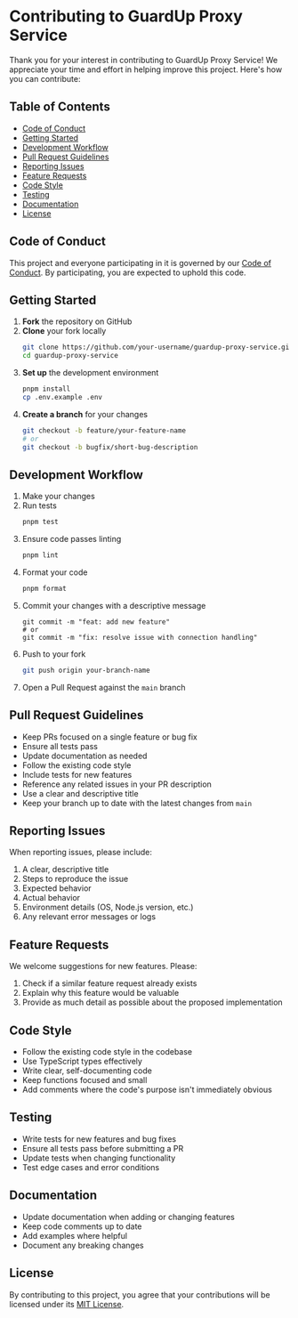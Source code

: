 # Contributing to GuardUp Proxy Service

Thank you for your interest in contributing to GuardUp Proxy Service! We appreciate your time and effort in helping improve this project. Here's how you can contribute:

## Table of Contents

- [Code of Conduct](#code-of-conduct)
- [Getting Started](#getting-started)
- [Development Workflow](#development-workflow)
- [Pull Request Guidelines](#pull-request-guidelines)
- [Reporting Issues](#reporting-issues)
- [Feature Requests](#feature-requests)
- [Code Style](#code-style)
- [Testing](#testing)
- [Documentation](#documentation)
- [License](#license)

## Code of Conduct

This project and everyone participating in it is governed by our [Code of Conduct](CODE_OF_CONDUCT.md). By participating, you are expected to uphold this code.

## Getting Started

1. **Fork** the repository on GitHub
2. **Clone** your fork locally
   ```bash
   git clone https://github.com/your-username/guardup-proxy-service.git
   cd guardup-proxy-service
   ```
3. **Set up** the development environment
   ```bash
   pnpm install
   cp .env.example .env
   ```
4. **Create a branch** for your changes
   ```bash
   git checkout -b feature/your-feature-name
   # or
   git checkout -b bugfix/short-bug-description
   ```

## Development Workflow

1. Make your changes
2. Run tests
   ```bash
   pnpm test
   ```
3. Ensure code passes linting
   ```bash
   pnpm lint
   ```
4. Format your code
   ```bash
   pnpm format
   ```
5. Commit your changes with a descriptive message
   ```
   git commit -m "feat: add new feature"
   # or
   git commit -m "fix: resolve issue with connection handling"
   ```
6. Push to your fork
   ```bash
   git push origin your-branch-name
   ```
7. Open a Pull Request against the `main` branch

## Pull Request Guidelines

- Keep PRs focused on a single feature or bug fix
- Ensure all tests pass
- Update documentation as needed
- Follow the existing code style
- Include tests for new features
- Reference any related issues in your PR description
- Use a clear and descriptive title
- Keep your branch up to date with the latest changes from `main`

## Reporting Issues

When reporting issues, please include:

1. A clear, descriptive title
2. Steps to reproduce the issue
3. Expected behavior
4. Actual behavior
5. Environment details (OS, Node.js version, etc.)
6. Any relevant error messages or logs

## Feature Requests

We welcome suggestions for new features. Please:

1. Check if a similar feature request already exists
2. Explain why this feature would be valuable
3. Provide as much detail as possible about the proposed implementation

## Code Style

- Follow the existing code style in the codebase
- Use TypeScript types effectively
- Write clear, self-documenting code
- Keep functions focused and small
- Add comments where the code's purpose isn't immediately obvious

## Testing

- Write tests for new features and bug fixes
- Ensure all tests pass before submitting a PR
- Update tests when changing functionality
- Test edge cases and error conditions

## Documentation

- Update documentation when adding or changing features
- Keep code comments up to date
- Add examples where helpful
- Document any breaking changes

## License

By contributing to this project, you agree that your contributions will be licensed under its [MIT License](LICENSE).
